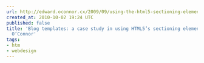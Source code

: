 ```yaml
---
url: http://edward.oconnor.cx/2009/09/using-the-html5-sectioning-elements
created_at: 2010-10-02 19:24 UTC
published: false
title: 'Blog templates: a case study in using HTML5’s sectioning elements — Edward
  O’Connor'
tags:
- htm
- webdesign
---
```



